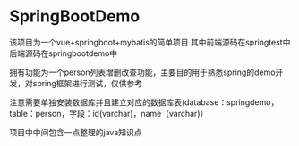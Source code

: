 # SpringBootDemo
该项目为一个vue+springboot+mybatis的简单项目
其中前端源码在springtest中  
后端源码在springbootdemo中  

拥有功能为一个person列表增删改查功能，主要目的用于熟悉spring的demo开发，对spring框架进行测试，仅供参考  

注意需要单独安装数据库并且建立对应的数据库表(database：springdemo，table：person，字段：id(varchar)，name（varchar)）  

项目中中间包含一点整理的java知识点  
